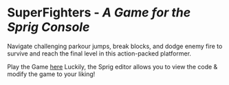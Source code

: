# SuperFighters - *A Game for the Sprig Console*

Navigate challenging parkour jumps, break blocks, and dodge enemy fire to survive and reach the final level in this action-packed platformer.

Play the Game [here](https://sprig.hackclub.com/gallery/SuperFighters)
Luckily, the Sprig editor allows you to view the code & modify the game to your liking!
